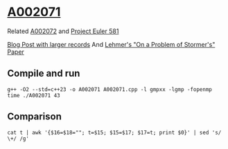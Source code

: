 # [A002071](https://oeis.org/A002071)

Related
[A002072](https://oeis.org/A002072)
and
[Project Euler 581](https://projecteuler.net/problem=581)

[Blog Post with larger records](https://11011110.github.io/blog/2007/03/23/smooth-pairs.html)
And
[Lehmer's "On a Problem of Stormer's" Paper](https://scispace.com/pdf/on-a-problem-of-stormer-2mpsudvm07.pdf)

## Compile and run

```
g++ -O2 --std=c++23 -o A002071 A002071.cpp -l gmpxx -lgmp -fopenmp
time ./A002071 43
```

## Comparison

```
cat t | awk '{$16=$18=""; t=$15; $15=$17; $17=t; print $0}' | sed 's/  \+/ /g'
```

